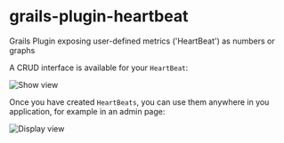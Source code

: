# grails-plugin-heartbeat

Grails Plugin exposing user-defined metrics ('HeartBeat') as numbers or graphs


A CRUD interface is available for your `HeartBeat`:

![Show view](https://raw.githubusercontent.com/igorrosenberg/grails-plugin-heartbeat/documentation/show.png)

Once you have created `HeartBeats`, you can use them anywhere in you application, for example in an admin page: 


![Display view](https://raw.githubusercontent.com/igorrosenberg/grails-plugin-heartbeat/documentation/display.png)
